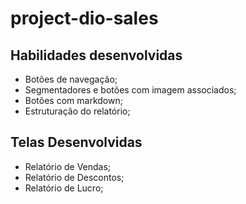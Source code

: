# project-dio-sales

## Habilidades desenvolvidas

- Botões de navegação;
- Segmentadores e botões com imagem associados;
- Botões com markdown;
- Estruturação do relatório;

## Telas Desenvolvidas
- Relatório de Vendas;
- Relatório de Descontos;
- Relatório de Lucro;
